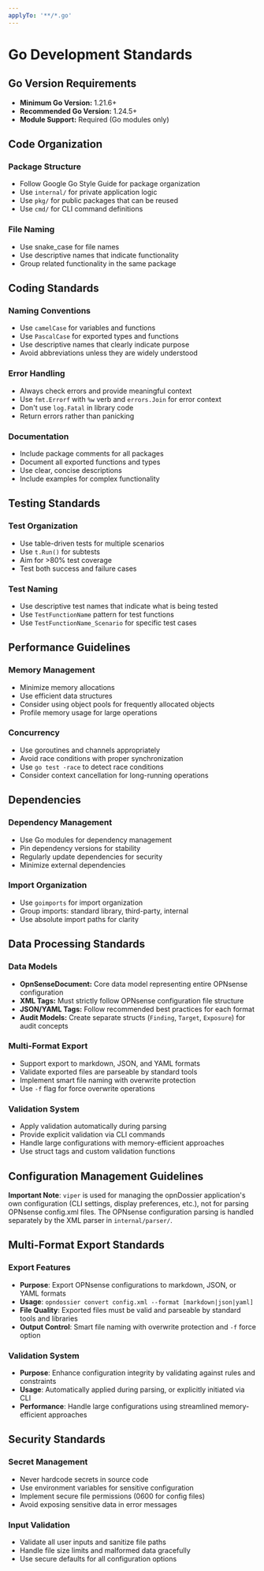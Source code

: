 ```yaml
---
applyTo: '**/*.go'
---
```


# Go Development Standards

## Go Version Requirements

- **Minimum Go Version:** 1.21.6+
- **Recommended Go Version:** 1.24.5+
- **Module Support:** Required (Go modules only)

## Code Organization

### Package Structure

- Follow Google Go Style Guide for package organization
- Use `internal/` for private application logic
- Use `pkg/` for public packages that can be reused
- Use `cmd/` for CLI command definitions

### File Naming

- Use snake_case for file names
- Use descriptive names that indicate functionality
- Group related functionality in the same package

## Coding Standards

### Naming Conventions

- Use `camelCase` for variables and functions
- Use `PascalCase` for exported types and functions
- Use descriptive names that clearly indicate purpose
- Avoid abbreviations unless they are widely understood

### Error Handling

- Always check errors and provide meaningful context
- Use `fmt.Errorf` with `%w` verb and `errors.Join` for error context
- Don't use `log.Fatal` in library code
- Return errors rather than panicking

### Documentation

- Include package comments for all packages
- Document all exported functions and types
- Use clear, concise descriptions
- Include examples for complex functionality

## Testing Standards

### Test Organization

- Use table-driven tests for multiple scenarios
- Use `t.Run()` for subtests
- Aim for >80% test coverage
- Test both success and failure cases

### Test Naming

- Use descriptive test names that indicate what is being tested
- Use `TestFunctionName` pattern for test functions
- Use `TestFunctionName_Scenario` for specific test cases

## Performance Guidelines

### Memory Management

- Minimize memory allocations
- Use efficient data structures
- Consider using object pools for frequently allocated objects
- Profile memory usage for large operations

### Concurrency

- Use goroutines and channels appropriately
- Avoid race conditions with proper synchronization
- Use `go test -race` to detect race conditions
- Consider context cancellation for long-running operations

## Dependencies

### Dependency Management

- Use Go modules for dependency management
- Pin dependency versions for stability
- Regularly update dependencies for security
- Minimize external dependencies

### Import Organization

- Use `goimports` for import organization
- Group imports: standard library, third-party, internal
- Use absolute import paths for clarity

## Data Processing Standards

### Data Models

- **OpnSenseDocument:** Core data model representing entire OPNsense configuration
- **XML Tags:** Must strictly follow OPNsense configuration file structure
- **JSON/YAML Tags:** Follow recommended best practices for each format
- **Audit Models:** Create separate structs (`Finding`, `Target`, `Exposure`) for audit concepts

### Multi-Format Export

- Support export to markdown, JSON, and YAML formats
- Validate exported files are parseable by standard tools
- Implement smart file naming with overwrite protection
- Use `-f` flag for force overwrite operations

### Validation System

- Apply validation automatically during parsing
- Provide explicit validation via CLI commands
- Handle large configurations with memory-efficient approaches
- Use struct tags and custom validation functions

## Configuration Management Guidelines

**Important Note**: `viper` is used for managing the opnDossier application's own configuration (CLI settings, display preferences, etc.), not for parsing OPNsense config.xml files. The OPNsense configuration parsing is handled separately by the XML parser in `internal/parser/`.

## Multi-Format Export Standards

### Export Features

- **Purpose**: Export OPNsense configurations to markdown, JSON, or YAML formats
- **Usage**: `opndossier convert config.xml --format [markdown|json|yaml]`
- **File Quality**: Exported files must be valid and parseable by standard tools and libraries
- **Output Control**: Smart file naming with overwrite protection and `-f` force option

### Validation System

- **Purpose**: Enhance configuration integrity by validating against rules and constraints
- **Usage**: Automatically applied during parsing, or explicitly initiated via CLI
- **Performance**: Handle large configurations using streamlined memory-efficient approaches

## Security Standards

### Secret Management

- Never hardcode secrets in source code
- Use environment variables for sensitive configuration
- Implement secure file permissions (0600 for config files)
- Avoid exposing sensitive data in error messages

### Input Validation

- Validate all user inputs and sanitize file paths
- Handle file size limits and malformed data gracefully
- Use secure defaults for all configuration options
